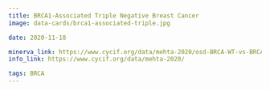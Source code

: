 ```yaml
---
title: BRCA1-Associated Triple Negative Breast Cancer
image: data-cards/brca1-associated-triple.jpg

date: 2020-11-18

minerva_link: https://www.cycif.org/data/mehta-2020/osd-BRCA-WT-vs-BRCA1-associated-TNBC
info_link: https://www.cycif.org/data/mehta-2020/

tags: BRCA
---
```

